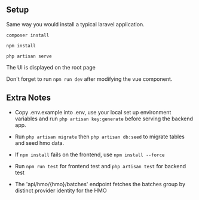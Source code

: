 


## Setup

Same way you would install a typical laravel application.

    composer install

    npm install

    php artisan serve

The UI is displayed on the root page

Don't forget to run `npm run dev` after modifying the vue component.

## Extra Notes

 - Copy .env.example into .env, use your local set up environment variables and run ```php artisan key:generate``` before serving the backend app.

 - Run ```php artisan migrate``` then ```php artisan db:seed``` to migrate tables and seed hmo data.

 - If ```npm install``` fails on the frontend, use ```npm install --force```

 - Run ```npm run test``` for frontend test and ```php artisan test``` for backend test

 - The 'api/hmo/{hmo}/batches' endpoint fetches the batches group by distinct provider identity for the HMO

